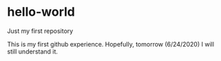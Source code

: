 # hello-world
Just my first repository

This is my first github experience.  Hopefully, tomorrow (6/24/2020) I will still understand it.

